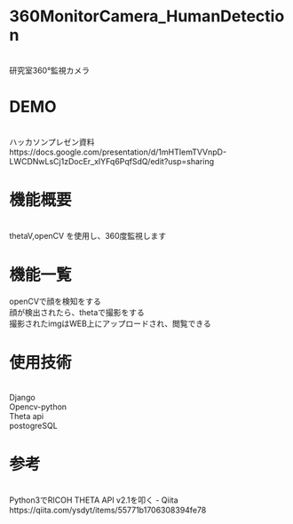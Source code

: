 # 360MonitorCamera_HumanDetection
</br>
研究室360°監視カメラ


# DEMO
</br>
ハッカソンプレゼン資料</br>
https://docs.google.com/presentation/d/1mHTIemTVVnpD-LWCDNwLsCj1zDocEr_xIYFq6PqfSdQ/edit?usp=sharing


# 機能概要

</br>
thetaV,openCV
を使用し、360度監視します



# 機能一覧


openCVで顔を検知をする</br>
顔が検出されたら、thetaで撮影をする</br>
撮影されたimgはWEB上にアップロードされ、閲覧できる</br>


# 使用技術


</br>Django
</br>Opencv-python
</br>Theta api
</br>postogreSQL
</br>


# 参考


</br>
Python3でRICOH THETA API v2.1を叩く - Qiita
https://qiita.com/ysdyt/items/55771b1706308394fe78
